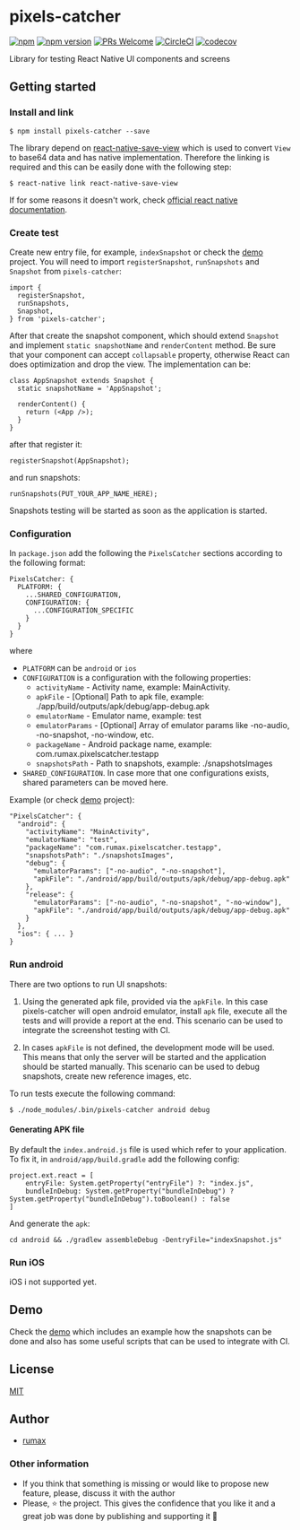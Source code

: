 
# pixels-catcher

[![npm](https://img.shields.io/npm/l/express.svg)](https://github.com/rumax/react-native-PixelsCatcher)
[![npm version](https://badge.fury.io/js/pixels-catcher.svg)](https://badge.fury.io/js/pixels-catcher)
[![PRs Welcome](https://img.shields.io/badge/PRs-welcome-brightgreen.svg?style=flat-square)](http://makeapullrequest.com)
[![CircleCI](https://circleci.com/gh/rumax/react-native-PixelsCatcher.svg?style=shield)](https://circleci.com/gh/rumax/react-native-PixelsCatcher)
[![codecov](https://codecov.io/gh/rumax/react-native-PixelsCatcher/branch/master/graph/badge.svg)](https://codecov.io/gh/rumax/react-native-PixelsCatcher)

Library for testing React Native UI components and screens

## Getting started

### Install and link

    $ npm install pixels-catcher --save

The library depend on [react-native-save-view](https://www.npmjs.com/package/react-native-save-view) which is used to convert `View` to base64 data and has native implementation. Therefore the linking is required and this can be easily done with the following step:

    $ react-native link react-native-save-view

If for some reasons it doesn't work, check [official react native documentation](https://facebook.github.io/react-native/docs/linking-libraries-ios).

### Create test

Create new entry file, for example, `indexSnapshot` or check the [demo](https://github.com/rumax/PixelsCatcher/tree/master/demo) project. You will need to import `registerSnapshot`, `runSnapshots` and `Snapshot` from `pixels-catcher`:

```
import {
  registerSnapshot,
  runSnapshots,
  Snapshot,
} from 'pixels-catcher';
```

After that create the snapshot component, which should extend `Snapshot` and implement `static snapshotName` and `renderContent` method. Be sure that your component can accept `collapsable` property, otherwise React can does optimization and drop the view. The implementation can be:

```
class AppSnapshot extends Snapshot {
  static snapshotName = 'AppSnapshot';

  renderContent() {
    return (<App />);
  }
}
```

after that register it:

```
registerSnapshot(AppSnapshot);
```

and run snapshots:

```
runSnapshots(PUT_YOUR_APP_NAME_HERE);
```

Snapshots testing will be started as soon as the application is started.

### Configuration

In `package.json` add the following the `PixelsCatcher` sections according to
the following format:

```
PixelsCatcher: {
  PLATFORM: {
    ...SHARED_CONFIGURATION,
    CONFIGURATION: {
      ...CONFIGURATION_SPECIFIC
    }
  }
}
```

where

  - `PLATFORM` can be `android` or `ios`
  - `CONFIGURATION` is a configuration with the following properties:
    - `activityName` - Activity name, example: MainActivity.
    - `apkFile` - [Optional] Path to apk file, example: ./app/build/outputs/apk/debug/app-debug.apk
    - `emulatorName` - Emulator name, example: test
    - `emulatorParams` - [Optional] Array of emulator params like -no-audio, -no-snapshot, -no-window, etc.
    - `packageName` - Android package name, example: com.rumax.pixelscatcher.testapp
    - `snapshotsPath` - Path to snapshots, example: ./snapshotsImages
  - `SHARED_CONFIGURATION`. In case more that one configurations exists, shared
    parameters can be moved here.

Example (or check [demo](https://github.com/rumax/PixelsCatcher/tree/master/demo) project):

```
"PixelsCatcher": {
  "android": {
    "activityName": "MainActivity",
    "emulatorName": "test",
    "packageName": "com.rumax.pixelscatcher.testapp",
    "snapshotsPath": "./snapshotsImages",
    "debug": {
      "emulatorParams": ["-no-audio", "-no-snapshot"],
      "apkFile": "./android/app/build/outputs/apk/debug/app-debug.apk"
    },
    "release": {
      "emulatorParams": ["-no-audio", "-no-snapshot", "-no-window"],
      "apkFile": "./android/app/build/outputs/apk/debug/app-debug.apk"
    }
  },
  "ios": { ... }
}
```

### Run android

There are two options to run UI snapshots:

  1) Using the generated apk file, provided via the `apkFile`. In this case
     pixels-catcher will open android emulator, install `apk` file, execute all
     the tests and will provide a report at the end. This scenario can be used
     to integrate the screenshot testing with CI.

  2) In cases `apkFile` is not defined, the development mode will be used. This
     means that only the server will be started and the application should be
     started manually. This scenario can be used to debug snapshots, create
     new reference images, etc.

To run tests execute the following command:

```
$ ./node_modules/.bin/pixels-catcher android debug
```

#### Generating APK file

By default the `index.android.js` file is used which refer to your application.
To fix it, in `android/app/build.gradle` add the following config:

```
project.ext.react = [
    entryFile: System.getProperty("entryFile") ?: "index.js",
    bundleInDebug: System.getProperty("bundleInDebug") ? System.getProperty("bundleInDebug").toBoolean() : false
]
```

And generate the `apk`:

```
cd android && ./gradlew assembleDebug -DentryFile="indexSnapshot.js"
```

### Run iOS

iOS i not supported yet.

## Demo
Check the [demo](https://github.com/rumax/PixelsCatcher/tree/master/demo) which includes an example how the snapshots can be done and also has some useful scripts that can be used to integrate with CI.

## License

[MIT](https://opensource.org/licenses/MIT)

## Author

  - [rumax](https://github.com/rumax)

### Other information

  - If you think that something is missing or would like to propose new feature, please, discuss it with the author
  - Please, ⭐️ the project. This gives the confidence that you like it and a great job was done by publishing and supporting it 🤩
